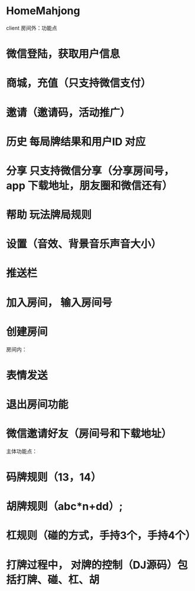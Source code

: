 # HomeMahjong
client
房间外：功能点
  # 微信登陆，获取用户信息
  # 商城，充值（只支持微信支付）
  # 邀请（邀请码，活动推广）
  # 历史 每局牌结果和用户ID 对应
  # 分享  只支持微信分享（分享房间号， app 下载地址，朋友圈和微信还有）
  # 帮助 玩法牌局规则
  # 设置（音效、背景音乐声音大小）
  # 推送栏
  # 加入房间， 输入房间号
  # 创建房间

房间内： 
  # 表情发送
  # 退出房间功能
  # 微信邀请好友（房间号和下载地址）

主体功能点：
  # 码牌规则（13，14）
  # 胡牌规则（abc*n+dd）;
  # 杠规则（碰的方式，手持3个，手持4个）
  # 打牌过程中， 对牌的控制（DJ源码）包括打牌、碰、杠、胡 
